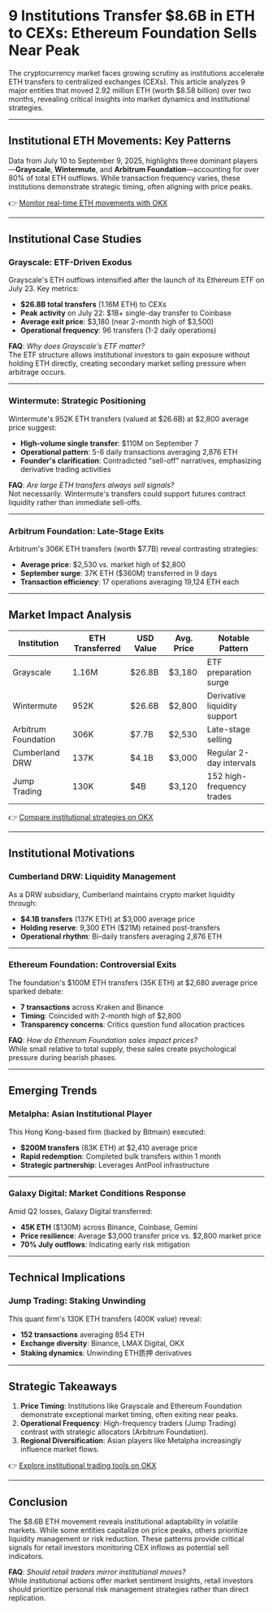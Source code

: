 # 9 Institutions Transfer $8.6B in ETH to CEXs: Ethereum Foundation Sells Near Peak  

The cryptocurrency market faces growing scrutiny as institutions accelerate ETH transfers to centralized exchanges (CEXs). This article analyzes 9 major entities that moved 2.92 million ETH (worth $8.58 billion) over two months, revealing critical insights into market dynamics and institutional strategies.  

---

## Institutional ETH Movements: Key Patterns  

Data from July 10 to September 9, 2025, highlights three dominant players—**Grayscale**, **Wintermute**, and **Arbitrum Foundation**—accounting for over 80% of total ETH outflows. While transaction frequency varies, these institutions demonstrate strategic timing, often aligning with price peaks.  

👉 [Monitor real-time ETH movements with OKX](https://bit.ly/okx-bonus)  

---

## Institutional Case Studies  

### Grayscale: ETF-Driven Exodus  
Grayscale's ETH outflows intensified after the launch of its Ethereum ETF on July 23. Key metrics:  
- **$26.8B total transfers** (1.16M ETH) to CEXs  
- **Peak activity** on July 22: $1B+ single-day transfer to Coinbase  
- **Average exit price**: $3,180 (near 2-month high of $3,500)  
- **Operational frequency**: 96 transfers (1-2 daily operations)  

**FAQ**: *Why does Grayscale's ETF matter?*  
The ETF structure allows institutional investors to gain exposure without holding ETH directly, creating secondary market selling pressure when arbitrage occurs.  

---

### Wintermute: Strategic Positioning  
Wintermute's 952K ETH transfers (valued at $26.6B) at $2,800 average price suggest:  
- **High-volume single transfer**: $110M on September 7  
- **Operational pattern**: 5-6 daily transactions averaging 2,876 ETH  
- **Founder's clarification**: Contradicted "sell-off" narratives, emphasizing derivative trading activities  

**FAQ**: *Are large ETH transfers always sell signals?*  
Not necessarily. Wintermute's transfers could support futures contract liquidity rather than immediate sell-offs.  

---

### Arbitrum Foundation: Late-Stage Exits  
Arbitrum's 306K ETH transfers (worth $7.7B) reveal contrasting strategies:  
- **Average price**: $2,530 vs. market high of $2,800  
- **September surge**: 37K ETH ($360M) transferred in 9 days  
- **Transaction efficiency**: 17 operations averaging 19,124 ETH each  

---

## Market Impact Analysis  

| Institution          | ETH Transferred | USD Value | Avg. Price | Notable Pattern               |  
|-----------------------|-----------------|-----------|------------|-------------------------------|  
| Grayscale            | 1.16M           | $26.8B    | $3,180     | ETF preparation surge         |  
| Wintermute           | 952K            | $26.6B    | $2,800     | Derivative liquidity support  |  
| Arbitrum Foundation  | 306K            | $7.7B     | $2,530     | Late-stage selling            |  
| Cumberland DRW       | 137K            | $4.1B     | $3,000     | Regular 2-day intervals       |  
| Jump Trading         | 130K            | $4B       | $3,120     | 152 high-frequency trades     |  

👉 [Compare institutional strategies on OKX](https://bit.ly/okx-bonus)  

---

## Institutional Motivations  

### Cumberland DRW: Liquidity Management  
As a DRW subsidiary, Cumberland maintains crypto market liquidity through:  
- **$4.1B transfers** (137K ETH) at $3,000 average price  
- **Holding reserve**: 9,300 ETH ($21M) retained post-transfers  
- **Operational rhythm**: Bi-daily transfers averaging 2,876 ETH  

---

### Ethereum Foundation: Controversial Exits  
The foundation's $100M ETH transfers (35K ETH) at $2,680 average price sparked debate:  
- **7 transactions** across Kraken and Binance  
- **Timing**: Coincided with 2-month high of $2,800  
- **Transparency concerns**: Critics question fund allocation practices  

**FAQ**: *How do Ethereum Foundation sales impact prices?*  
While small relative to total supply, these sales create psychological pressure during bearish phases.  

---

## Emerging Trends  

### Metalpha: Asian Institutional Player  
This Hong Kong-based firm (backed by Bitmain) executed:  
- **$200M transfers** (83K ETH) at $2,410 average price  
- **Rapid redemption**: Completed bulk transfers within 1 month  
- **Strategic partnership**: Leverages AntPool infrastructure  

---

### Galaxy Digital: Market Conditions Response  
Amid Q2 losses, Galaxy Digital transferred:  
- **45K ETH** ($130M) across Binance, Coinbase, Gemini  
- **Price resilience**: Average $3,000 transfer price vs. $2,800 market price  
- **70% July outflows**: Indicating early risk mitigation  

---

## Technical Implications  

### Jump Trading: Staking Unwinding  
This quant firm's 130K ETH transfers (400K value) reveal:  
- **152 transactions** averaging 854 ETH  
- **Exchange diversity**: Binance, LMAX Digital, OKX  
- **Staking dynamics**: Unwinding ETH质押 derivatives  

---

## Strategic Takeaways  

1. **Price Timing**: Institutions like Grayscale and Ethereum Foundation demonstrate exceptional market timing, often exiting near peaks.  
2. **Operational Frequency**: High-frequency traders (Jump Trading) contrast with strategic allocators (Arbitrum Foundation).  
3. **Regional Diversification**: Asian players like Metalpha increasingly influence market flows.  

👉 [Explore institutional trading tools on OKX](https://bit.ly/okx-bonus)  

---

## Conclusion  

The $8.6B ETH movement reveals institutional adaptability in volatile markets. While some entities capitalize on price peaks, others prioritize liquidity management or risk reduction. These patterns provide critical signals for retail investors monitoring CEX inflows as potential sell indicators.  

**FAQ**: *Should retail traders mirror institutional moves?*  
While institutional actions offer market sentiment insights, retail investors should prioritize personal risk management strategies rather than direct replication.